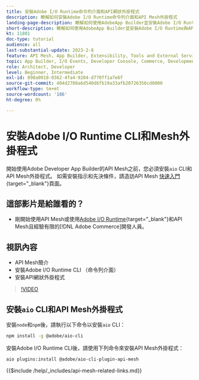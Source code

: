 ```yaml
---
title: 安裝Adobe I/O Runtime命令列介面和API網狀外掛程式
description: 瞭解如何安裝Adobe I/O Runtime命令列介面和API Mesh外掛程式
landing-page-description: 瞭解如何使用AdobeApp Builder並安裝Adobe I/O Runtime與API Mesh外掛程式。
short-description: 瞭解如何使用AdobeApp Builder並安裝Adobe I/O Runtime與API Mesh外掛程式。
kt: 11801
doc-type: tutorial
audience: all
last-substantial-update: 2023-2-8
feature: API Mesh, App Builder, Extensibility, Tools and External Services, Backend Development
topic: App Builder, I/O Events, Developer Console, Commerce, Development, Integrations
role: Architect, Developer
level: Beginner, Intermediate
exl-id: 898a0918-0362-4fa4-9204-d770ff1a7e6f
source-git-commit: 404d2708a6d540d6fb19a33afb20726356cd8000
workflow-type: tm+mt
source-wordcount: '186'
ht-degree: 0%

---
```


# 安裝Adobe I/O Runtime CLI和Mesh外掛程式

開始使用Adobe Developer App Builder的API Mesh之前，您必須安裝`aio` CLI和API Mesh外掛程式。
如需安裝指示和先決條件，請造訪API Mesh [快速入門](https://developer.adobe.com/graphql-mesh-gateway/gateway/getting-started/){target="_blank"}頁面。

## 這部影片是給誰看的？

* 剛開始使用API Mesh或使用[Adobe I/O Runtime](https://developer.adobe.com/runtime/docs/guides/overview/){target="_blank"}和API Mesh且經驗有限的[!DNL Adobe Commerce]開發人員。

## 視訊內容

* API Mesh簡介
* 安裝Adobe I/O Runtime CLI （命令列介面）
* 安裝API網狀外掛程式

>[!VIDEO](https://video.tv.adobe.com/v/3430769?quality=12&learn=on&captions=chi_hant)

## 安裝`aio` CLI和API Mesh外掛程式

安裝`node`和`npm`後，請執行以下命令以安裝`aio` CLI：

```bash
npm install -g @adobe/aio-cli
```

安裝Adobe I/O Runtime CLI後，請使用下列命令來安裝API Mesh外掛程式：

```bash
aio plugins:install @adobe/aio-cli-plugin-api-mesh
```

{{$include /help/_includes/api-mesh-related-links.md}}
